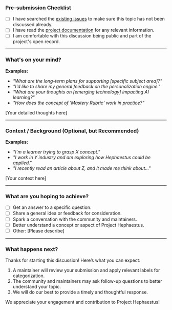 <!--
Thanks for your interest in Project Hephaestus and for starting a discussion!
To ensure our conversations are productive, please fill out the following sections.
-->

### Pre-submission Checklist

<!--
Please review and check off the following items before submitting your discussion. This helps us avoid duplicates and focus our efforts.
-->

- [ ] I have searched the [existing issues](https://github.com/Josh-BE/Project-Hephaestus-PM/issues) to make sure this topic has not been discussed already.
- [ ] I have read the [project documentation](https://github.com/Josh-BE/Project-Hephaestus-PM/tree/main/docs) for any relevant information.
- [ ] I am comfortable with this discussion being public and part of the project's open record.

---

### What's on your mind?

<!--
Please describe your question, idea, or topic for discussion clearly and concisely.
The more detail you provide, the better we can understand and respond.
-->

**Examples:**
- *"What are the long-term plans for supporting [specific subject area]?"*
- *"I'd like to share my general feedback on the personalization engine."*
- *"What are your thoughts on [emerging technology] impacting AI learning?"*
- *"How does the concept of 'Mastery Rubric' work in practice?"*

[Your detailed thoughts here]

---

### Context / Background (Optional, but Recommended)

<!--
Provide any relevant background information that might help us understand your point better.
-->

**Examples:**
- *"I'm a learner trying to grasp X concept."*
- *"I work in Y industry and am exploring how Hephaestus could be applied."*
- *"I recently read an article about Z, and it made me think about..."*

[Your context here]

---

### What are you hoping to achieve?

<!--
Let us know what a successful outcome of this discussion would be for you.
-->

- [ ] Get an answer to a specific question.
- [ ] Share a general idea or feedback for consideration.
- [ ] Spark a conversation with the community and maintainers.
- [ ] Better understand a concept or aspect of Project Hephaestus.
- [ ] Other: [Please describe]

---

### What happens next?

Thanks for starting this discussion! Here’s what you can expect:

1.  A maintainer will review your submission and apply relevant labels for categorization.
2.  The community and maintainers may ask follow-up questions to better understand your topic.
3.  We will do our best to provide a timely and thoughtful response.

We appreciate your engagement and contribution to Project Hephaestus!